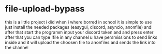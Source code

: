 # file-upload-bypass
this is a little project i did when i where borred in school it is simple to use just install the needed packages (easygui, discord, asyncio, anonfile) and after that start the programm input your discord token and and press enter after that you can type !file in any channel u have persmissions to send links inside and it will upload the choosen file to anonfiles and sends the link into the channel

